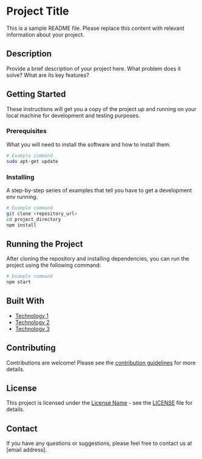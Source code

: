 # Project Title

This is a sample README file.  Please replace this content with relevant information about your project.

## Description

Provide a brief description of your project here. What problem does it solve? What are its key features?

## Getting Started

These instructions will get you a copy of the project up and running on your local machine for development and testing purposes.

### Prerequisites

What you will need to install the software and how to install them.

```bash
# Example command
sudo apt-get update
```

### Installing

A step-by-step series of examples that tell you have to get a development env running.

```bash
# Example command
git clone <repository_url>
cd project_directory
npm install
```

## Running the Project

After cloning the repository and installing dependencies, you can run the project using the following command:

```bash
# Example command
npm start
```

## Built With

*   [Technology 1](link)
*   [Technology 2](link)
*   [Technology 3](link)

## Contributing

Contributions are welcome! Please see the [contribution guidelines](CONTRIBUTING.md) for more details.

## License

This project is licensed under the [License Name](LICENSE) - see the [LICENSE](LICENSE) file for details.


## Contact

If you have any questions or suggestions, please feel free to contact us at [email address].